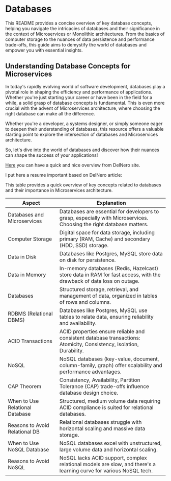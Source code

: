 # Databases

This README provides a concise overview of key database concepts, helping you navigate the intricacies of databases and their significance in the context of Microservices or Monolithic architectures. From the basics of computer storage to the nuances of data persistence and performance trade-offs, this guide aims to demystify the world of databases and empower you with essential insights.

## Understanding Database Concepts for Microservices

In today's rapidly evolving world of software development, databases play a pivotal role in shaping the efficiency and performance of applications. Whether you're just starting your career or have been in the field for a while, a solid grasp of database concepts is fundamental. This is even more crucial with the advent of Microservices architecture, where choosing the right database can make all the difference.

Whether you're a developer, a systems designer, or simply someone eager to deepen their understanding of databases, this resource offers a valuable starting point to explore the intersection of databases and Microservices architecture.

So, let's dive into the world of databases and discover how their nuances can shape the success of your applications!

[Here](https://javachallengers.com/storage-and-databases) you can have a quick and nice overview from DelNero site.

I put here a resume important based on DelNero article:

This table provides a quick overview of key concepts related to databases and their importance in Microservices architecture.

| Aspect                          | Explanation                                                                                                          |
|---------------------------------|----------------------------------------------------------------------------------------------------------------------|
| Databases and Microservices     | Databases are essential for developers to grasp, especially with Microservices. Choosing the right database matters. |
| Computer Storage                | Digital space for data storage, including primary (RAM, Cache) and secondary (HDD, SSD) storage.                   |
| Data in Disk                    | Databases like Postgres, MySQL store data on disk for persistence.                                                |
| Data in Memory                  | In-memory databases (Redis, Hazelcast) store data in RAM for fast access, with the drawback of data loss on outage. |
| Databases                       | Structured storage, retrieval, and management of data, organized in tables of rows and columns.                   |
| RDBMS (Relational DBMS)          | Databases like Postgres, MySQL use tables to relate data, ensuring reliability and availability.                  |
| ACID Transactions               | ACID properties ensure reliable and consistent database transactions: Atomicity, Consistency, Isolation, Durability. |
| NoSQL                           | NoSQL databases (key-value, document, column-family, graph) offer scalability and performance advantages.        |
| CAP Theorem                     | Consistency, Availability, Partition Tolerance (CAP) trade-offs influence database design choice.                |
| When to Use Relational Database | Structured, medium volume data requiring ACID compliance is suited for relational databases.                     |
| Reasons to Avoid Relational DB  | Relational databases struggle with horizontal scaling and massive data storage.                                   |
| When to Use NoSQL Database      | NoSQL databases excel with unstructured, large volume data and horizontal scaling.                               |
| Reasons to Avoid NoSQL          | NoSQL lacks ACID support, complex relational models are slow, and there's a learning curve for various NoSQL tech. |

